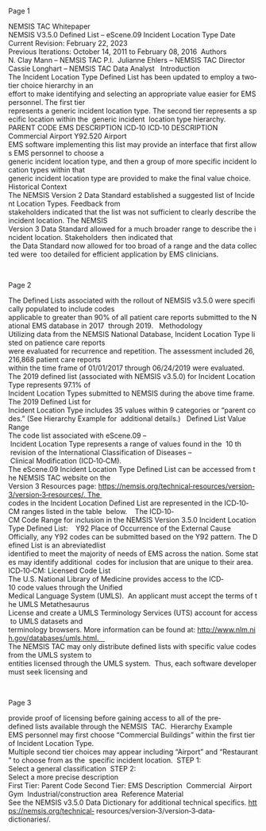 

 
	
Page 1 
	
			
NEMSIS	TAC	Whitepaper	
NEMSIS V3.5.0 Defined List – eScene.09 
Incident Location Type 
Date	
Current Revision: February 22, 2023 
Previous Iterations: October 14, 2011 to February 08, 2016 
Authors	
N. Clay Mann – NEMSIS TAC P.I. 
Julianne Ehlers – NEMSIS TAC Director  
Cassie Longhart – NEMSIS TAC Data Analyst  
Introduction	
The Incident Location Type Defined List has been updated to employ a two‐tier choice hierarchy in an 
effort to make identifying and selecting an appropriate value easier for EMS personnel. The first tier 
represents a generic incident location type. The second tier represents a specific location within the 
generic incident
 location type hierarchy. 
PARENT CODE EMS DESCRIPTION ICD‐10 ICD‐10 DESCRIPTION 
Commercial Airport Y92.520 Airport 
 
EMS software implementing this list may provide an interface that first allows EMS personnel to choose a 
generic incident location type, and then a group of more specific incident location types within that 
generic incident location type are provided to make the final value choice.  
Historical	Context	
The NEMSIS Version 2 Data Standard established a suggested list of Incident Location Types. Feedback from 
stakeholders indicated that the list was not sufficient to clearly describe the incident location. The NEMSIS 
Version 3 Data Standard allowed for a much broader range to describe the incident location. Stakeholders 
then indicated that
 the Data Standard now allowed for too broad of a range and the data collected were 
too detailed for efficient application by EMS clinicians.    

 
	
Page 2 
	
			
The Defined Lists associated with the rollout of NEMSIS v3.5.0 were specifically populated to include codes 
applicable to greater than 90% of all patient care reports submitted to the National EMS database in 2017 
through 2019.  
Methodology	
Utilizing data from the NEMSIS National Database, Incident Location Type listed on patience care reports 
were evaluated for recurrence and repetition. The assessment included 26,216,868 patient care reports 
within the time frame of 01/01/2017 through 06/24/2019 were evaluated.  
The 2019 defined list (associated with NEMSIS v3.5.0) for Incident Location Type represents 97.1% of 
Incident Location Types submitted to NEMSIS during the above time frame. The 2019 Defined List for 
Incident Location Type includes 35 values within 9 categories or “parent codes.” (See Hierarchy Example for 
additional details.)  
Defined	List	Value	Range	
The code list associated with eScene.09 – Incident Location Type represents a range of values found in the 
10
th
 revision of the International Classification of Diseases – Clinical Modification (ICD‐10‐CM).  
The eScene.09 Incident Location Type Defined List can be accessed from the NEMSIS TAC website on the 
Version 3 Resources page: https://nemsis.org/technical‐resources/version‐3/version‐3‐resources/. The 
codes in the Incident Location Defined List are represented in the ICD‐10‐CM ranges listed in the table 
below.   
The ICD‐10‐CM Code Range for inclusion in the NEMSIS Version 3.5.0 Incident Location Type Defined List: 
 
Y92 Place of Occurrence of the External Cause 
 
Officially, any Y92 codes can be submitted based on the Y92 pattern. The Defined List is an abreviatedlist 
identified to meet the majority of needs of EMS across the nation. Some states may identify additional 
codes for inclusion that are unique to their area.  
ICD‐10‐CM:	Licensed	Code	List	
The U.S. National Library of Medicine provides access to the ICD‐10 code values through the Unified 
Medical Language System (UMLS).  An applicant must accept the terms of the UMLS Metathesaurus 
License and create a UMLS Terminology Services (UTS) account for access to UMLS datasets and 
terminology browsers. More information can be found at: http://www.nlm.nih.gov/databases/umls.html.   
The NEMSIS TAC may only distribute defined lists with specific value codes from the UMLS system to 
entities licensed through the UMLS system.  Thus, each software developer must seek licensing and 

 
	
Page 3 
	
			
provide proof of licensing before gaining access to all of the pre‐defined lists available through the NEMSIS 
TAC. 
Hierarchy	Example	
EMS personnel may first choose “Commercial Buildings” within the first tier of Incident Location Type.  
Multiple second tier choices may appear including “Airport” and “Restaurant” to choose from as the 
specific incident location. 
STEP 1:                       
Select a general classification 
STEP 2:                             
Select a more precise description 
First Tier: Parent Code Second Tier: EMS Description 
Commercial 
Airport 
Gym 
Industrial/construction area 
Reference	Material	
See the NEMSIS v3.5.0 Data Dictionary for additional technical specifics. https://nemsis.org/technical‐
resources/version‐3/version‐3‐data‐dictionaries/. 
 
	